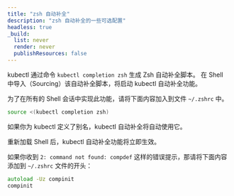 ```yaml
---
title: "zsh 自动补全"
description: "zsh 自动补全的一些可选配置"
headless: true
_build:
  list: never
  render: never
  publishResources: false
---
```


kubectl 通过命令 `kubectl completion zsh` 生成 Zsh 自动补全脚本。
在 Shell 中导入（Sourcing）该自动补全脚本，将启动 kubectl 自动补全功能。

为了在所有的 Shell 会话中实现此功能，请将下面内容加入到文件 `~/.zshrc` 中。

```zsh
source <(kubectl completion zsh)
```

如果你为 kubectl 定义了别名，kubectl 自动补全将自动使用它。

重新加载 Shell 后，kubectl 自动补全功能将立即生效。

如果你收到 `2: command not found: compdef` 这样的错误提示，那请将下面内容添加到
`~/.zshrc` 文件的开头：

```zsh
autoload -Uz compinit
compinit
```


